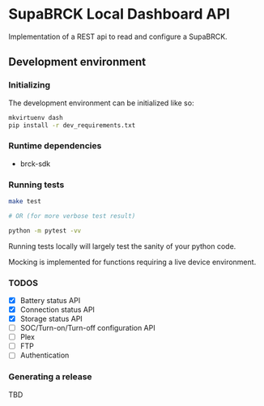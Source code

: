 # SupaBRCK Local Dashboard API

Implementation of a REST api to read and configure a SupaBRCK.

## Development environment

### Initializing

The development environment can be initialized like so:

```bash
mkvirtuenv dash
pip install -r dev_requirements.txt
```

### Runtime dependencies

- brck-sdk


### Running tests

```bash
make test

# OR (for more verbose test result)

python -m pytest -vv
```

Running tests locally will largely test the sanity of your python code.

Mocking is implemented for functions requiring a live device environment.


### TODOS

- [x] Battery status API
- [x] Connection status API
- [x] Storage status API
- [ ] SOC/Turn-on/Turn-off configuration API
- [ ] Plex
- [ ] FTP
- [ ] Authentication

### Generating a release

TBD
